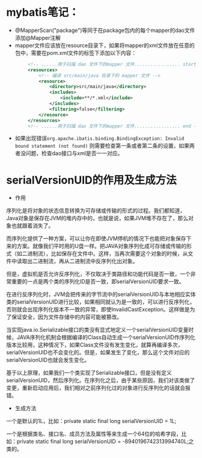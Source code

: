 # mybatis笔记：
- @MapperScan("package")等同于在package包内的每个mapper的dao文件添加@Mapper注解
- mapper文件应该放在resource目录下，如果将mapper的xml文件放在任意的包中，需要在pom.xml文件的<build>标签下添加以下内容： 
```xml
        <!-- ......用于扫描 dao 文件下的mapper 文件................. start -->
        <resources>
            <!-- 编译 src/main/java 目录下的 mapper 文件 -->
            <resource>
                <directory>src/main/java</directory>
                <includes>
                    <include>**/*.xml</include>
                </includes>
                <filtering>false</filtering>
            </resource>
        </resources>
        <!-- ......用于扫描 dao 文件下的mapper 文件................. end -->
```
- 如果出现错误`org.apache.ibatis.binding.BindingException: Invalid bound statement (not found)` 则需要检查第一条或者第二条的设置，如果两者没问题，检查dao接口与xml是否一一对应。

# serialVersionUID的作用及生成方法
- 作用 

序列化是将对象的状态信息转换为可存储或传输的形式的过程。我们都知道，Java对象是保存在JVM的堆内存中的，也就是说，如果JVM堆不存在了，那么对象也就跟着消失了。

而序列化提供了一种方案，可以让你在即使JVM停机的情况下也能把对象保存下来的方案。就像我们平时用的U盘一样。把JAVA对象序列化成可存储或传输的形式（如二进制流），比如保存在文件中。这样，当再次需要这个对象的时候，从文件中读取出二进制流，再从二进制流中反序列化出对象。

但是，虚拟机是否允许反序列化，不仅取决于类路径和功能代码是否一致，一个非常重要的一点是两个类的序列化ID是否一致，即serialVersionUID要求一致。

在进行反序列化时，JVM会把传来的字节流中的serialVersionUID与本地相应实体类的serialVersionUID进行比较，如果相同就认为是一致的，可以进行反序列化，否则就会出现序列化版本不一致的异常，即使InvalidCastException。这样做是为了保证安全，因为文件存储中的内容可能被篡改。

当实现java.io.Serializable接口的类没有显式地定义一个serialVersionUID变量时候，JAVA序列化机制会根据编译的Class自动生成一个serialVersionUID作序列化版本比较用，这种情况下，如果Class文件没有发生变化，就算再编译多次，serialVersionUID也不会变化的。但是，如果发生了变化，那么这个文件对应的serialVersionUID也就会发生变化。

基于以上原理，如果我们一个类实现了Serializable接口，但是没有定义serialVersionUID，然后序列化。在序列化之后，由于某些原因，我们对该类做了变更，重新启动应用后，我们相对之前序列化过的对象进行反序列化的话就会报错。

- 生成方法

一个是默认的1L，比如：private static final long serialVersionUID = 1L;

一个是根据类名、接口名、成员方法及属性等来生成一个64位的哈希字段，比如：private static final long serialVersionUID = -8940196742313994740L;之类的。

